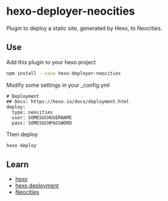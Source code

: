 hexo-deployer-neocities
=======================

Plugin to deploy a static site, generated by Hexo, to Neocities.

Use
---
Add this plugin to your hexo project
``` bash
npm install --save hexo-deployer-neocities
```

Modify some settings in your _config.yml
```
# Deployment
## Docs: https://hexo.io/docs/deployment.html
deploy:
  type: neocities
  user: SOMESUCHUSERNAME
  pass: SOMESUCHPASSWORD

```

Then deploy
``` bash
hexo deploy
```

Learn
-----
* [hexo](https://hexo.io/docs)
* [hexo deployment](https://hexo.io/docs/deployment.html)
* [Neocities](https://neocities.org)
